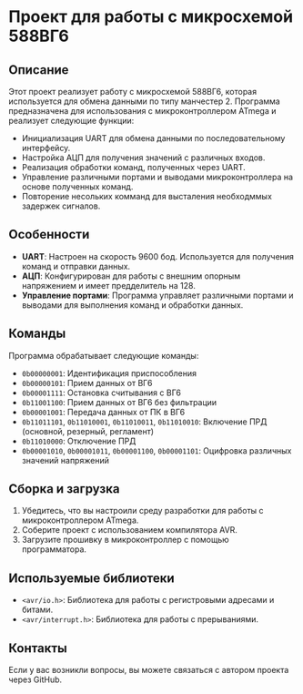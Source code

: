 # Проект для работы с микросхемой 588ВГ6

## Описание

Этот проект реализует работу с микросхемой 588ВГ6, которая используется для обмена данными по типу манчестер 2. Программа предназначена для использования с микроконтроллером ATmega и реализует следующие функции:

- Инициализация UART для обмена данными по последовательному интерфейсу.
- Настройка АЦП для получения значений с различных входов.
- Реализация обработки команд, полученных через UART.
- Управление различными портами и выводами микроконтроллера на основе полученных команд.
- Повторение несольких комманд для высталения необходммых задержек сигналов.

## Особенности

- **UART**: Настроен на скорость 9600 бод. Используется для получения команд и отправки данных.
- **АЦП**: Конфигурирован для работы с внешним опорным напряжением и имеет предделитель на 128.
- **Управление портами**: Программа управляет различными портами и выводами для выполнения команд и обработки данных.

## Команды

Программа обрабатывает следующие команды:

- `0b00000001`: Идентификация приспособления
- `0b00000101`: Прием данных от ВГ6
- `0b00001111`: Остановка считывания с ВГ6
- `0b11001100`: Прием данных от ВГ6 без фильтрации
- `0b00001001`: Передача данных от ПК в ВГ6
- `0b11011101`, `0b11010001`, `0b11010011`, `0b11010010`: Включение ПРД (основной, резерный, регламент)
- `0b11010000`: Отключение ПРД
- `0b00001010`, `0b00001011`, `0b00001100`, `0b00001101`: Оцифровка различных значений напряжений

## Сборка и загрузка

1. Убедитесь, что вы настроили среду разработки для работы с микроконтроллером ATmega.
2. Соберите проект с использованием компилятора AVR.
3. Загрузите прошивку в микроконтроллер с помощью программатора.

## Используемые библиотеки

- `<avr/io.h>`: Библиотека для работы с регистровыми адресами и битами.
- `<avr/interrupt.h>`: Библиотека для работы с прерываниями.

## Контакты

Если у вас возникли вопросы, вы можете связаться с автором проекта через GitHub.

